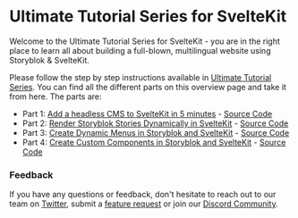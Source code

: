 # Ultimate Tutorial Series for SvelteKit

Welcome to the Ultimate Tutorial Series for SvelteKit - you are in the right place to learn all about building a full-blown, multilingual website using Storyblok & SvelteKit.

Please follow the step by step instructions available in [Ultimate Tutorial Series](https://www.storyblok.com/tp/the-storyblok-sveltekit-ultimate-tutorial). You can find all the different parts on this overview page and take it from here. The parts are:

- Part 1: [Add a headless CMS to SvelteKit in 5 minutes](https://www.storyblok.com/tp/add-a-headless-cms-to-svelte-in-5-minutes) - [Source Code](https://github.com/storyblok/sveltekit-ultimate-tutorial-series/tree/part-1-sveltekit-ut)
- Part 2: [Render Storyblok Stories Dynamically in SvelteKit](https://www.storyblok.com/tp/render-storyblok-stories-dynamically-in-sveltekit) - [Source Code](https://github.com/storyblok/sveltekit-ultimate-tutorial-series/tree/part-2-sveltekit-ut)
- Part 3: [Create Dynamic Menus in Storyblok and SvelteKit](https://www.storyblok.com/tp/create-dynamic-menus-in-storyblok-and-sveltekit) - [Source Code](https://github.com/storyblok/sveltekit-ultimate-tutorial-series/tree/part-3-sveltekit-ut)
- Part 4: [Create Custom Components in Storyblok and SvelteKit](https://www.storyblok.com/tp/create-custom-components-in-storyblok-and-sveltekit) - [Source Code](https://github.com/storyblok/sveltekit-ultimate-tutorial-series/tree/part-4-sveltekit-ut)



### Feedback

If you have any questions or feedback, don't hesitate to reach out to our team on [Twitter](https://twitter.com/storyblok), submit a [feature request](https://github.com/storyblok/sveltekit-ultimate-tutorial-series/issues/new) or join our [Discord Community](https://discord.com/invite/jKrbAMz).
